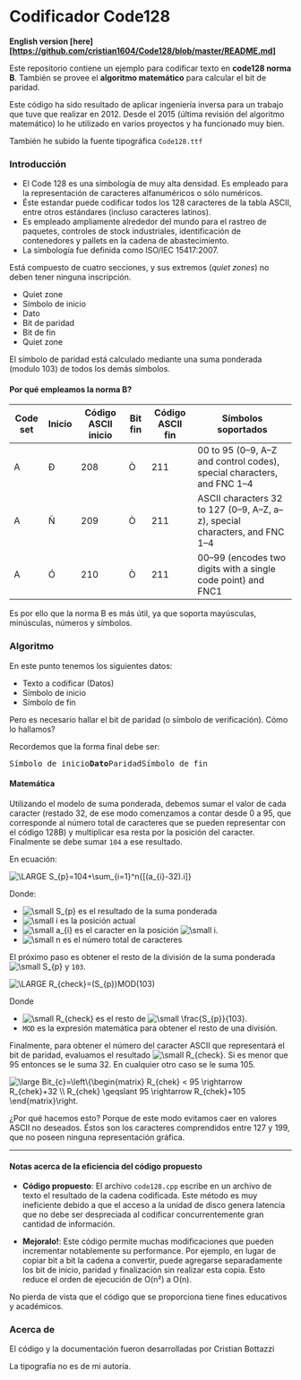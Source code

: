 # Codificador Code128

**English version [here][https://github.com/cristian1604/Code128/blob/master/README.md]**

Este repositorio contiene un ejemplo para codificar texto en **code128 norma B**. También se provee el **algoritmo matemático** para calcular el bit de paridad.

Este código ha sido resultado de aplicar ingeniería inversa para un trabajo que tuve que realizar en 2012. Desde el 2015 (última revisión del algoritmo matemático) lo he utilizado en varios proyectos y ha funcionado muy bien.

También he subido la fuente tipográfica `Code128.ttf`


### Introducción


   * El Code 128 es una simbología de muy alta densidad. Es empleado para la representación de caracteres alfanuméricos o sólo numéricos.
   * Éste estandar puede codificar todos los 128 caracteres de la tabla ASCII, entre otros estándares (incluso caracteres latinos).
   * Es empleado ampliamente alrededor del mundo para el rastreo de paquetes, controles de stock industriales, identificación de contenedores y pallets en la cadena de abastecimiento.
   * La simbología fue definida como ISO/IEC 15417:2007.


Está compuesto de cuatro secciones, y sus extremos (*quiet zones*) no deben tener ninguna inscripción.

  *  Quiet zone
  *  Símbolo de inicio
  *  Dato
  *  Bit de paridad
  *  Bit de fin
  *  Quiet zone

El símbolo de paridad está calculado mediante una suma ponderada (modulo 103) de todos los demás símbolos.


#### Por qué empleamos la norma B?

| Code set | Inicio | Código ASCII inicio | Bit fin | Código ASCII fin | Símbolos soportados |
| ------ | ------ | ------ | ------ | ------ | ------ |
| A | Ð | 208 | Ò | 211 | 00 to 95 (0–9, A–Z and control codes), special characters, and FNC 1–4 |
| A | Ñ | 209 | Ò | 211 | ASCII characters 32 to 127 (0–9, A–Z, a–z), special characters, and FNC 1–4 |
| A | Ó | 210 | Ò | 211 | 00–99 (encodes two digits with a single code point) and FNC1 |

Es por ello que la norma B es más útil, ya que soporta mayúsculas, minúsculas, números y símbolos.


### Algoritmo

En este punto tenemos los siguientes datos:
 * Texto a codificar (Datos)
 * Símbolo de inicio
 * Símbolo de fin

Pero es necesario hallar el bit de paridad (o símbolo de verificación). Cómo lo hallamos?

Recordemos que la forma final debe ser:

<kbd>Símbolo de inicio</kbd><kbd>**Dato**</kbd><kbd>Paridad</kbd><kbd>Símbolo de fin</kbd>


#### Matemática
Utilizando el modelo de suma ponderada, debemos sumar el valor de cada caracter (restado 32, de ese modo comenzamos a contar desde 0 a 95, que corresponde al número total de caracteres que se pueden representar con el código 128B) y multiplicar esa resta por la posición del caracter. Finalmente se debe sumar `104` a ese resultado.

En ecuación:

<img src="https://latex.codecogs.com/gif.latex?\LARGE&space;S_{p}=104&plus;\sum_{i=1}^n{[(a_{i}-32).i]}" title="\LARGE S_{p}=104+\sum_{i=1}^n{[(a_{i}-32).i]}" />

Donde:

 * <img src="https://latex.codecogs.com/png.latex?\dpi{150}&space;\small&space;S_{p}" title="\small S_{p}" /> es el resultado de la suma ponderada
 * <img src="https://latex.codecogs.com/png.latex?\dpi{150}&space;\small&space;i" title="\small i" /> es la posición actual
 * <img src="https://latex.codecogs.com/png.latex?\dpi{150}&space;\small&space;a_{i}" title="\small a_{i}" /> es el caracter en la posición <img src="https://latex.codecogs.com/png.latex?\dpi{150}&space;\small&space;i" title="\small i" />.
 * <img src="https://latex.codecogs.com/png.latex?\dpi{150}&space;\small&space;n" title="\small n" /> es el número total de caracteres

El próximo paso es obtener el resto de la división de la suma ponderada <img src="https://latex.codecogs.com/png.latex?\dpi{150}&space;\small&space;S_{p}" title="\small S_{p}" /> y `103`.

<img src="https://latex.codecogs.com/png.latex?\dpi{150}&space;\small&space;R_{check}=(S_{p})MOD(103)" title="\LARGE R_{check}=(S_{p})MOD(103)" />

Donde

 * <img src="https://latex.codecogs.com/png.latex?\dpi{150}&space;\tiny&space;R_{check}" title="\small R_{check}" /> es el resto de <img src="https://latex.codecogs.com/png.latex?\dpi{150}&space;\tiny&space;\frac{S_{p}}{103}" title="\small \frac{S_{p}}{103}" />.
 * `MOD` es la expresión matemática para obtener el resto de una división.

Finalmente, para obtener el número del caracter ASCII que representará el bit de paridad, evaluamos el resultado <img src="https://latex.codecogs.com/png.latex?\dpi{150}&space;\small&space;R_{check}" title="\small R_{check}" />. Si es menor que 95 entonces se le suma 32. En cualquier otro caso se le suma 105.

<img src="https://latex.codecogs.com/png.latex?\dpi{150}&space;\large&space;Bit_{c}=\left\{\begin{matrix}&space;R_{chek}&space;<&space;95&space;\rightarrow&space;R_{chek}&plus;32&space;\\&space;R_{chek}&space;\geqslant&space;95&space;\rightarrow&space;R_{chek}&plus;105&space;\end{matrix}\right." title="\large Bit_{c}=\left\{\begin{matrix} R_{chek} < 95 \rightarrow R_{chek}+32 \\ R_{chek} \geqslant 95 \rightarrow R_{chek}+105 \end{matrix}\right." />

¿Por qué hacemos esto? Porque de este modo evitamos caer en valores ASCII no deseados. Éstos son los caracteres comprendidos entre 127 y 199, que no poseen ninguna representación gráfica.

----


#### Notas acerca de la eficiencia del código propuesto

 * **Código propuesto**: El archivo `code128.cpp` escribe en un archivo de texto el resultado de la cadena codificada. Este método es muy ineficiente debido a que el acceso a la unidad de disco genera latencia que no debe ser despreciada al codificar concurrentemente gran cantidad de información.

 * **Mejoralo!**: Este código permite muchas modificaciones que pueden incrementar notablemente su performance. Por ejemplo, en lugar de copiar bit a bit la cadena a convertir, puede agregarse separadamente los bit de inicio, paridad y finalización sin realizar esta copia. Esto reduce el orden de ejecución de O(n²) a O(n).

No pierda de vista que el código que se proporciona tiene fines educativos y académicos.


### Acerca de

El código y la documentación fueron desarrolladas por Cristian Bottazzi

La tipografía no es de mi autoría.



